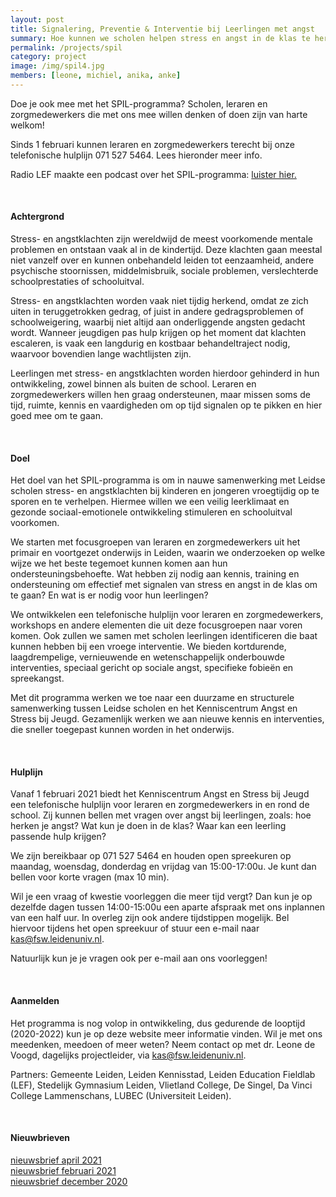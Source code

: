 ```yaml
---
layout: post
title: Signalering, Preventie & Interventie bij Leerlingen met angst
summary: Hoe kunnen we scholen helpen stress en angst in de klas te herkennen en te voorkomen en samen met scholen leerlingen snel de juiste ondersteuning bieden? Doe mee met het SPIL-programma!
permalink: /projects/spil
category: project
image: /img/spil4.jpg
members: [leone, michiel, anika, anke]
---
```


Doe je ook mee met het SPIL-programma? Scholen, leraren en zorgmedewerkers die met ons mee willen denken of doen zijn van harte welkom!
<br>

Sinds 1 februari kunnen leraren en zorgmedewerkers terecht bij onze telefonische hulplijn 071 527 5464. Lees hieronder meer info.
<br>

Radio LEF maakte een podcast over het SPIL-programma: [luister hier.](https://open.spotify.com/episode/1woeQZApsmgxbpQtfEQPGZ?si=iIYTHGOHTlGYJw-TEfYx5w)

<br> 

#### Achtergrond

Stress- en angstklachten zijn wereldwijd de meest voorkomende mentale problemen en ontstaan vaak al in de kindertijd. Deze klachten gaan meestal niet vanzelf over en kunnen onbehandeld leiden tot eenzaamheid, andere psychische stoornissen, middelmisbruik, sociale problemen, verslechterde schoolprestaties of schooluitval.

Stress- en angstklachten worden vaak niet tijdig herkend, omdat ze zich uiten in teruggetrokken gedrag, of juist in andere gedragsproblemen of schoolweigering, waarbij niet altijd aan onderliggende angsten gedacht wordt. Wanneer jeugdigen pas hulp krijgen op het moment dat klachten escaleren, is vaak een langdurig en kostbaar behandeltraject nodig, waarvoor bovendien lange wachtlijsten zijn.

Leerlingen met stress- en angstklachten worden hierdoor gehinderd in hun ontwikkeling, zowel binnen als buiten de school. Leraren en zorgmedewerkers willen hen graag ondersteunen, maar missen soms de tijd, ruimte, kennis en vaardigheden om op tijd signalen op te pikken en hier goed mee om te gaan.

<br>

#### Doel

Het doel van het SPIL-programma is om in nauwe samenwerking met Leidse scholen stress- en angstklachten bij kinderen en jongeren vroegtijdig op te sporen en te verhelpen. Hiermee willen we een veilig leerklimaat en gezonde sociaal-emotionele ontwikkeling stimuleren en schooluitval voorkomen.

We starten met focusgroepen van leraren en zorgmedewerkers uit het primair en voortgezet onderwijs in Leiden, waarin we onderzoeken op welke wijze we het beste tegemoet kunnen komen aan hun ondersteuningsbehoefte. Wat hebben zij nodig aan kennis, training en ondersteuning om effectief met signalen van stress en angst in de klas om te gaan? En wat is er nodig voor hun leerlingen?

We ontwikkelen een telefonische hulplijn voor leraren en zorgmedewerkers, workshops en andere elementen die uit deze focusgroepen naar voren komen. Ook zullen we samen met scholen leerlingen identificeren die baat kunnen hebben bij een vroege interventie. We bieden kortdurende, laagdrempelige, vernieuwende en wetenschappelijk onderbouwde interventies, speciaal gericht op sociale angst, specifieke fobieën en spreekangst.

Met dit programma werken we toe naar een duurzame en structurele samenwerking tussen Leidse scholen en het Kenniscentrum Angst en Stress bij Jeugd. Gezamenlijk werken we aan nieuwe kennis en interventies, die sneller toegepast kunnen worden in het onderwijs.

<br>

#### Hulplijn 

Vanaf 1 februari 2021 biedt het Kenniscentrum Angst en Stress bij Jeugd een telefonische hulplijn voor leraren en zorgmedewerkers in en rond de school. Zij kunnen bellen met vragen over angst bij leerlingen, zoals: hoe herken je angst? Wat kun je doen in de klas? Waar kan een leerling passende hulp krijgen?  

We zijn bereikbaar op 071 527 5464 en houden open spreekuren op maandag, woensdag, donderdag en vrijdag van 15:00-17:00u. Je kunt dan bellen voor korte vragen (max 10 min).

Wil je een vraag of kwestie voorleggen die meer tijd vergt? Dan kun je op dezelfde dagen tussen 14:00-15:00u een aparte afspraak met ons inplannen van een half uur. In overleg zijn ook andere tijdstippen mogelijk. Bel hiervoor tijdens het open spreekuur of stuur een e-mail naar kas@fsw.leidenuniv.nl. 

Natuurlijk kun je je vragen ook per e-mail aan ons voorleggen!

<br>

#### Aanmelden

Het programma is nog volop in ontwikkeling, dus gedurende de looptijd (2020-2022) kun je op deze website meer informatie vinden. Wil je met ons meedenken, meedoen of meer weten?
Neem contact op met dr. Leone de Voogd, dagelijks projectleider, via kas@fsw.leidenuniv.nl.

Partners: Gemeente Leiden, Leiden Kennisstad, Leiden Education Fieldlab (LEF), Stedelijk Gymnasium Leiden, Vlietland College, De Singel, Da Vinci College Lammenschans, LUBEC (Universiteit Leiden).

<br>

#### Nieuwbrieven
[nieuwsbrief april 2021](/pdf/SPIL-nieuwsbrief-apr2021.pdf)
<br>
[nieuwsbrief februari 2021](/pdf/SPIL-nieuwsbrief-feb2021.pdf)
<br>
[nieuwsbrief december 2020](/pdf/SPIL-nieuwsbrief-dec2020.pdf)
